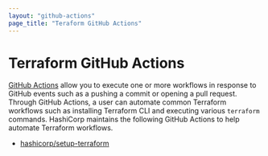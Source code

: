 ```yaml
---
layout: "github-actions"
page_title: "Teraform GitHub Actions"
---
```


# Terraform GitHub Actions

[GitHub Actions](https://help.github.com/actions) allow you to execute one or more workflows in response to GitHub events such as a pushing a commit or opening a pull request. Through GitHub Actions, a user can automate common Terraform workflows such as installing Terraform CLI and executing various `terraform` commands. HashiCorp maintains the following GitHub Actions to help automate Terraform workflows.

* [hashicorp/setup-terraform](/docs/github-actions/setup-terraform.html)
